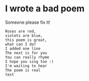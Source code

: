 # I wrote a bad poem
Someone please fix it!

    Roses are red,
    violets are blue,
    this poem is great,
    what can I do?
    I added one line
    The next is for you
    You can really rhyme
    I hope you sing too :)
    I'm waiting to hear
    The poem is real
    test
    
